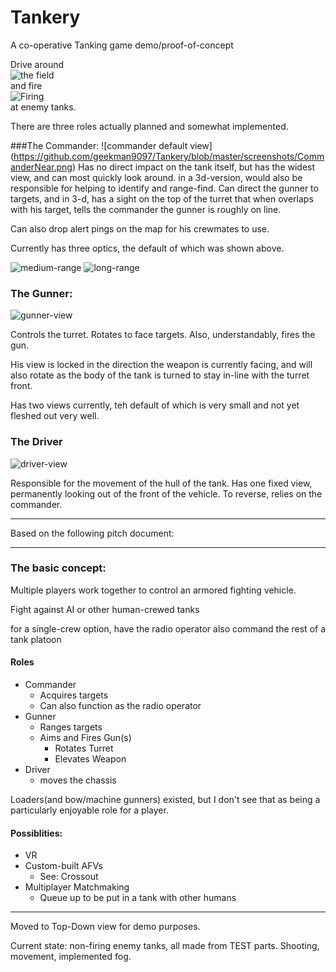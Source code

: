 # Tankery

A co-operative Tanking game demo/proof-of-concept

Drive around  
![the field](https://github.com/geekman9097/Tankery/blob/master/screenshots/Overview.png)  
and fire  
![Firing](https://github.com/geekman9097/Tankery/blob/master/screenshots/Firing.png)  
at enemy tanks.

There are three roles actually planned and somewhat implemented.

###The Commander:
![commander default view] (https://github.com/geekman9097/Tankery/blob/master/screenshots/CommanderNear.png)
Has no direct impact on the tank itself, but has the widest view, and can most quickly look around.
in a 3d-version, would also be responsible for helping to identify and range-find.
Can direct the gunner to targets, and in 3-d, has a sight on the top of the turret that when overlaps with his target, tells the commander the gunner is roughly on line.

Can also drop alert pings on the map for his crewmates to use.

Currently has three optics, the default of which was shown above.

![medium-range](https://github.com/geekman9097/Tankery/blob/master/screenshots/CommanderMid.png)
![long-range](https://github.com/geekman9097/Tankery/blob/master/screenshots/CommanderFar.png)

### The Gunner:
![gunner-view](https://github.com/geekman9097/Tankery/blob/master/screenshots/GunnerView.png)

Controls the turret. Rotates to face targets. Also, understandably, fires the gun.

His view is locked in the direction the weapon is currently facing, and will also rotate as the body of the tank is turned to stay in-line with the turret front.

Has two views currently, teh default of which is very small and not yet fleshed out very well.

### The Driver

![driver-view](https://github.com/geekman9097/Tankery/blob/master/screenshots/DriverView.png)

Responsible for the movement of the hull of the tank. Has one fixed view, permanently looking out of the front of the vehicle. To reverse, relies on the commander.

---

Based on the following pitch document:

---

### The basic concept:
Multiple players work together to control an armored fighting vehicle.

Fight against AI or other human-crewed tanks

for a single-crew option, have the radio operator also command the rest of a tank platoon

#### Roles
* Commander
  * Acquires targets
  * Can also function as the radio operator
* Gunner
  * Ranges targets
  * Aims and Fires Gun(s)
     * Rotates Turret
     * Elevates Weapon
* Driver
  * moves the chassis

Loaders(and bow/machine gunners) existed, but I don't see that as being a particularly enjoyable role for a player.

#### Possiblities:

* VR
* Custom-built AFVs
	* See: Crossout
* Multiplayer Matchmaking
	* Queue up to be put in a tank with other humans

---

Moved to Top-Down view for demo purposes.

Current state: non-firing enemy tanks, all made from TEST parts. Shooting, movement, implemented fog.
